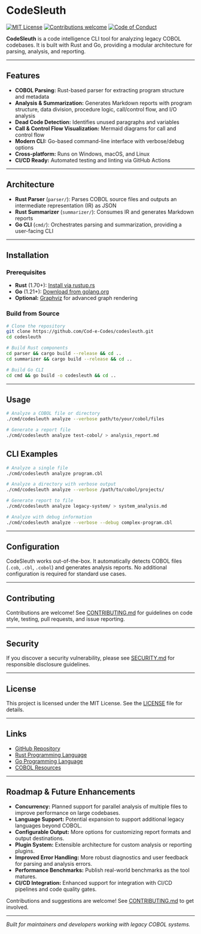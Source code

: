 # CodeSleuth

[![MIT License](https://img.shields.io/badge/license-MIT-blue.svg)](LICENSE)
[![Contributions welcome](https://img.shields.io/badge/contributions-welcome-brightgreen.svg)](CONTRIBUTING.md)
[![Code of Conduct](https://img.shields.io/badge/code%20of%20conduct-Contributor%20Covenant-blueviolet.svg)](CODE_OF_CONDUCT.md)

**CodeSleuth** is a code intelligence CLI tool for analyzing legacy COBOL codebases. It is built with Rust and Go, providing a modular architecture for parsing, analysis, and reporting.

---

## Features

- **COBOL Parsing:** Rust-based parser for extracting program structure and metadata
- **Analysis & Summarization:** Generates Markdown reports with program structure, data division, procedure logic, call/control flow, and I/O analysis
- **Dead Code Detection:** Identifies unused paragraphs and variables
- **Call & Control Flow Visualization:** Mermaid diagrams for call and control flow
- **Modern CLI:** Go-based command-line interface with verbose/debug options
- **Cross-platform:** Runs on Windows, macOS, and Linux
- **CI/CD Ready:** Automated testing and linting via GitHub Actions

---

## Architecture

- **Rust Parser** (`parser/`): Parses COBOL source files and outputs an intermediate representation (IR) as JSON
- **Rust Summarizer** (`summarizer/`): Consumes IR and generates Markdown reports
- **Go CLI** (`cmd/`): Orchestrates parsing and summarization, providing a user-facing CLI

---

## Installation

### Prerequisites

- **Rust** (1.70+): [Install via rustup.rs](https://rustup.rs/)
- **Go** (1.21+): [Download from golang.org](https://golang.org/dl/)
- **Optional:** [Graphviz](https://graphviz.gitlab.io/) for advanced graph rendering

### Build from Source

```bash
# Clone the repository
git clone https://github.com/Cod-e-Codes/codesleuth.git
cd codesleuth

# Build Rust components
cd parser && cargo build --release && cd ..
cd summarizer && cargo build --release && cd ..

# Build Go CLI
cd cmd && go build -o codesleuth && cd ..
```

---

## Usage

```bash
# Analyze a COBOL file or directory
./cmd/codesleuth analyze --verbose path/to/your/cobol/files

# Generate a report file
./cmd/codesleuth analyze test-cobol/ > analysis_report.md
```

## CLI Examples

```bash
# Analyze a single file
./cmd/codesleuth analyze program.cbl

# Analyze a directory with verbose output
./cmd/codesleuth analyze --verbose /path/to/cobol/projects/

# Generate report to file
./cmd/codesleuth analyze legacy-system/ > system_analysis.md

# Analyze with debug information
./cmd/codesleuth analyze --verbose --debug complex-program.cbl
```

---

## Configuration

CodeSleuth works out-of-the-box. It automatically detects COBOL files (`.cob`, `.cbl`, `.cobol`) and generates analysis reports. No additional configuration is required for standard use cases.

---

## Contributing

Contributions are welcome! See [CONTRIBUTING.md](CONTRIBUTING.md) for guidelines on code style, testing, pull requests, and issue reporting.

---

## Security

If you discover a security vulnerability, please see [SECURITY.md](SECURITY.md) for responsible disclosure guidelines.

---

## License

This project is licensed under the MIT License. See the [LICENSE](LICENSE) file for details.

---

## Links

- [GitHub Repository](https://github.com/Cod-e-Codes/codesleuth)
- [Rust Programming Language](https://www.rust-lang.org/)
- [Go Programming Language](https://golang.org/)
- [COBOL Resources](https://www.microfocus.com/en-us/products/cobol/overview)

---

## Roadmap & Future Enhancements

- **Concurrency:** Planned support for parallel analysis of multiple files to improve performance on large codebases.
- **Language Support:** Potential expansion to support additional legacy languages beyond COBOL.
- **Configurable Output:** More options for customizing report formats and output destinations.
- **Plugin System:** Extensible architecture for custom analysis or reporting plugins.
- **Improved Error Handling:** More robust diagnostics and user feedback for parsing and analysis errors.
- **Performance Benchmarks:** Publish real-world benchmarks as the tool matures.
- **CI/CD Integration:** Enhanced support for integration with CI/CD pipelines and code quality gates.

Contributions and suggestions are welcome! See [CONTRIBUTING.md](CONTRIBUTING.md) to get involved.

---

*Built for maintainers and developers working with legacy COBOL systems.* 